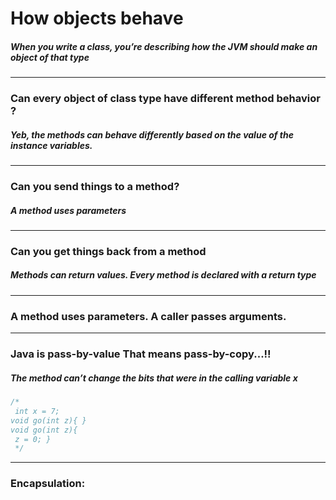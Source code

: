 # How objects behave
##### When you write a class, you’re describing how the JVM should make an object of that type
___
### Can every object of class type have different method behavior ?
##### Yeb, the methods can behave differently based on the value of the instance variables. 
___
### Can you send things to a method?
##### A method uses parameters
___
### Can you get things back from a method
##### Methods can return values. Every method is declared with a return type
___
### A method uses parameters. A caller passes arguments.
____

### Java is pass-by-value That means pass-by-copy...!!
##### The method can’t change the bits that were in the calling variable x
```java
/*
 int x = 7;
void go(int z){ }
void go(int z){
 z = 0; }       
 */
```
___

### Encapsulation:


